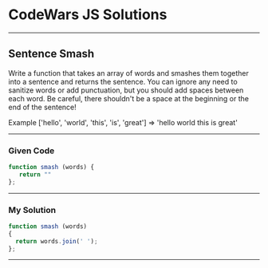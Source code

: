 # CodeWars JS Solutions

---

## Sentence Smash

Write a function that takes an array of words and smashes them together into a sentence and returns the sentence. You can ignore any need to sanitize words or add punctuation, but you should add spaces between each word. Be careful, there shouldn't be a space at the beginning or the end of the sentence!

Example
['hello', 'world', 'this', 'is', 'great']  =>  'hello world this is great'

---

### Given Code


```js
function smash (words) {
   return ""
};
```

---

### My Solution 


```js
function smash (words) 
{
  return words.join(' ');
};
```


---
